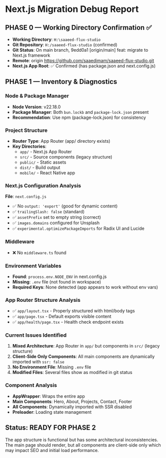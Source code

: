 # Next.js Migration Debug Report

## PHASE 0 — Working Directory Confirmation ✅
- **Working Directory**: `H:\saaeed-flux-studio`
- **Git Repository**: `H:/saaeed-flux-studio` (confirmed)
- **Git Status**: On main branch, 9edd0a1 [origin/main] feat: migrate to Next.js framework
- **Remote**: origin https://github.com/saaedimam/saaeed-flux-studio.git
- **Next.js App Root**: ✅ Confirmed (has package.json and next.config.js)

## PHASE 1 — Inventory & Diagnostics

### Node & Package Manager
- **Node Version**: v22.18.0
- **Package Manager**: Both `bun.lockb` and `package-lock.json` present
- **Recommendation**: Use npm (package-lock.json) for consistency

### Project Structure
- **Router Type**: App Router (app/ directory exists)
- **Key Directories**:
  - `app/` - Next.js App Router
  - `src/` - Source components (legacy structure)
  - `public/` - Static assets
  - `dist/` - Build output
  - `mobile/` - React Native app

### Next.js Configuration Analysis
**File**: `next.config.js`
- ✅ No `output: 'export'` (good for dynamic content)
- ✅ `trailingSlash: false` (standard)
- ✅ `assetPrefix` set to empty string (correct)
- ✅ `images.domains` configured for Unsplash
- ✅ `experimental.optimizePackageImports` for Radix UI and Lucide

### Middleware
- ❌ No `middleware.ts` found

### Environment Variables
- **Found**: `process.env.NODE_ENV` in next.config.js
- **Missing**: `.env` file (not found in workspace)
- **Required Keys**: None detected (app appears to work without env vars)

### App Router Structure Analysis
- ✅ `app/layout.tsx` - Properly structured with html/body tags
- ✅ `app/page.tsx` - Default exports visible content
- ✅ `app/health/page.tsx` - Health check endpoint exists

### Current Issues Identified
1. **Mixed Architecture**: App Router in `app/` but components in `src/` (legacy structure)
2. **Client-Side Only Components**: All main components are dynamically imported with `ssr: false`
3. **No Environment File**: Missing `.env` file
4. **Modified Files**: Several files show as modified in git status

### Component Analysis
- **AppWrapper**: Wraps the entire app
- **Main Components**: Hero, About, Projects, Contact, Footer
- **All Components**: Dynamically imported with SSR disabled
- **Preloader**: Loading state management

## Status: READY FOR PHASE 2
The app structure is functional but has some architectural inconsistencies. The main page should render, but all components are client-side only which may impact SEO and initial load performance.
